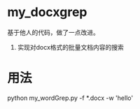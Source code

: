 # my_docxgrep
基于他人的代码，做了一点改进。
1. 实现对docx格式的批量文档内容的搜索

# 用法
python my_wordGrep.py  -f *.docx -w 'hello'
